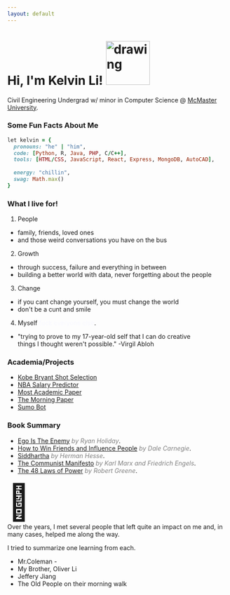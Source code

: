 ```yaml
---
layout: default
---
```

# Hi, I'm Kelvin Li! <img src="https://camo.githubusercontent.com/677c28f873078c7b9b53137bf32a695b9e9d8642c04c2525048fec71053d7305/68747470733a2f2f6d656469612e67697068792e636f6d2f6d656469612f6b425a32313279477a466178676b53494b572f67697068792e676966" alt="drawing" width="100"/>

Civil Engineering Undergrad w/ minor in Computer Science @ [McMaster University](https://www.mcmaster.ca/).

### Some Fun Facts About Me
```ruby
let kelvin = {
  pronouns: "he" | "him",
  code: [Python, R, Java, PHP, C/C++],
  tools: [HTML/CSS, JavaScript, React, Express, MongoDB, AutoCAD],
  
  energy: "chillin",
  swag: Math.max()
}
```

### What I live for!
1. People
- family, friends, loved ones 
- and those weird conversations you have on the bus
2. Growth
- through success, failure and everything in between
- building a better world with data, never forgetting about the people
3. Change
- if you cant change yourself, you must change the world
- don't be a cunt and smile
4. Myself <span style="color:GhostWhite">fuck everyone else</span>.
- "trying to prove to my 17-year-old self that I can do creative<br>things I thought weren't possible." -Virgil Abloh

### Academia/Projects
- [Kobe Bryant Shot Selection](https://www.kaggle.com/likelvin/shot-selection)
- [NBA Salary Predictor](https://www.kaggle.com/likelvin/nba-salary-prediction-w-regression-model)
- [Most Academic Paper](https://www.gsd.inesc-id.pt/~ler/conferencedates.html)
- [The Morning Paper](https://blog.acolyer.org/)
- [Sumo Bot](https://github.com/li-kelvin/arduino-sumo-robot)

### Book Summary 
- [Ego Is The Enemy](https://li-kelvin.github.io/blog/posts/ego-is-the-enemy/)  <span style="color:grey">*by Ryan Holiday*</span>.
- [How to Win Friends and Influence People](https://li-kelvin.github.io/blog/posts/how-to-win-friends-and-influence-people)  <span style="color:grey">*by Dale Carnegie*</span>.
- [Siddhartha](https://li-kelvin.github.io/blog/posts/siddhartha/)  <span style="color:grey">*by Herman Hesse*</span>.
- [The Communist Manifesto](https://li-kelvin.github.io/blog/posts/the-communist-manifesto/)  <span style="color:grey">*by Karl Marx and Friedrich Engels*</span>.
- [The 48 Laws of Power](https://li-kelvin.github.io/blog/posts/the-48-laws-of-power/)  <span style="color:grey">*by Robert Greene*</span>.

<div style="font-size:5rem;width:10%;text-align:center;">🙏</div>
Over the years, I met several people that left quite an impact on me and, in many cases, helped me along the way.

I tried to summarize one learning from each.
- Mr.Coleman - 
- My Brother, Oliver Li
- Jeffery Jiang
- The Old People on their morning walk 
